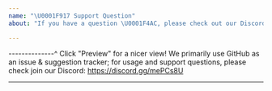 ```yaml
---
name: "\U0001F917 Support Question"
about: "If you have a question \U0001F4AC, please check out our Discord"

---
```


--------------^ Click "Preview" for a nicer view!
We primarily use GitHub as an issue & suggestion tracker; for usage and support questions, please check join our Discord: https://discord.gg/mePCs8U

---
